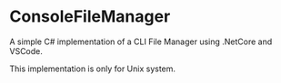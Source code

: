 # ConsoleFileManager
A simple C# implementation of a CLI File Manager using .NetCore and VSCode.

This implementation is only for Unix system.
